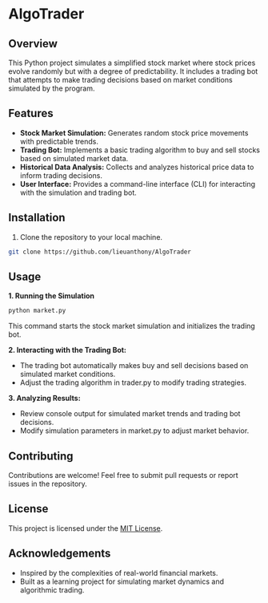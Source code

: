 # AlgoTrader

## Overview
This Python project simulates a simplified stock market where stock prices evolve randomly but with a degree of predictability. It includes a trading bot that attempts to make trading decisions based on market conditions simulated by the program.

## Features
- **Stock Market Simulation:** Generates random stock price movements with predictable trends.
- **Trading Bot:** Implements a basic trading algorithm to buy and sell stocks based on simulated market data.
- **Historical Data Analysis:** Collects and analyzes historical price data to inform trading decisions.
- **User Interface:** Provides a command-line interface (CLI) for interacting with the simulation and trading bot.

## Installation
1. Clone the repository to your local machine.

```bash
git clone https://github.com/lieuanthony/AlgoTrader
```

## Usage
**1. Running the Simulation**

```bash
python market.py
```

This command starts the stock market simulation and initializes the trading bot.

**2. Interacting with the Trading Bot:**
  - The trading bot automatically makes buy and sell decisions based on simulated market conditions.
  - Adjust the trading algorithm in trader.py to modify trading strategies.

**3. Analyzing Results:**
  - Review console output for simulated market trends and trading bot decisions.
  - Modify simulation parameters in market.py to adjust market behavior.

## Contributing
Contributions are welcome! Feel free to submit pull requests or report issues in the repository.

## License
This project is licensed under the [MIT License](https://raw.githubusercontent.com/lieuanthony/AlgoTrader/main/LICENSE).

## Acknowledgements
- Inspired by the complexities of real-world financial markets.
- Built as a learning project for simulating market dynamics and algorithmic trading.
